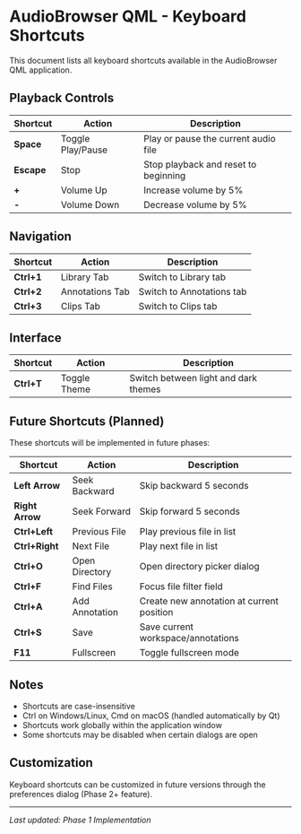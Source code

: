 # AudioBrowser QML - Keyboard Shortcuts

This document lists all keyboard shortcuts available in the AudioBrowser QML application.

## Playback Controls

| Shortcut | Action | Description |
|----------|--------|-------------|
| **Space** | Toggle Play/Pause | Play or pause the current audio file |
| **Escape** | Stop | Stop playback and reset to beginning |
| **+** | Volume Up | Increase volume by 5% |
| **-** | Volume Down | Decrease volume by 5% |

## Navigation

| Shortcut | Action | Description |
|----------|--------|-------------|
| **Ctrl+1** | Library Tab | Switch to Library tab |
| **Ctrl+2** | Annotations Tab | Switch to Annotations tab |
| **Ctrl+3** | Clips Tab | Switch to Clips tab |

## Interface

| Shortcut | Action | Description |
|----------|--------|-------------|
| **Ctrl+T** | Toggle Theme | Switch between light and dark themes |

## Future Shortcuts (Planned)

These shortcuts will be implemented in future phases:

| Shortcut | Action | Description |
|----------|--------|-------------|
| **Left Arrow** | Seek Backward | Skip backward 5 seconds |
| **Right Arrow** | Seek Forward | Skip forward 5 seconds |
| **Ctrl+Left** | Previous File | Play previous file in list |
| **Ctrl+Right** | Next File | Play next file in list |
| **Ctrl+O** | Open Directory | Open directory picker dialog |
| **Ctrl+F** | Find Files | Focus file filter field |
| **Ctrl+A** | Add Annotation | Create new annotation at current position |
| **Ctrl+S** | Save | Save current workspace/annotations |
| **F11** | Fullscreen | Toggle fullscreen mode |

## Notes

- Shortcuts are case-insensitive
- Ctrl on Windows/Linux, Cmd on macOS (handled automatically by Qt)
- Shortcuts work globally within the application window
- Some shortcuts may be disabled when certain dialogs are open

## Customization

Keyboard shortcuts can be customized in future versions through the preferences dialog (Phase 2+ feature).

---

*Last updated: Phase 1 Implementation*

